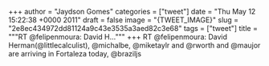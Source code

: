 
+++
author = "Jaydson Gomes"
categories = ["tweet"]
date = "Thu May 12 15:22:38 +0000 2011"
draft = false
image = "{TWEET_IMAGE}"
slug = "2e8ec434972dd81124a9c43e3535a3aed82c3e68"
tags = ["tweet"]
title = """RT @felipenmoura: David H..."""
+++
RT @felipenmoura: David Herman(@littlecalculist), @michalbe, @miketaylr and @rworth and @maujor are arriving in Fortaleza today, @braziljs
